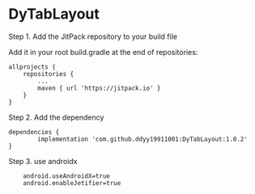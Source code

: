 # DyTabLayout
Step 1. Add the JitPack repository to your build file

Add it in your root build.gradle at the end of repositories:

	allprojects {
		repositories {
			...
			maven { url 'https://jitpack.io' }
		}
	}
Step 2. Add the dependency

	dependencies {
	        implementation 'com.github.ddyy19911001:DyTabLayout:1.0.2'
	}
Step 3. use androidx
        
        android.useAndroidX=true
        android.enableJetifier=true
